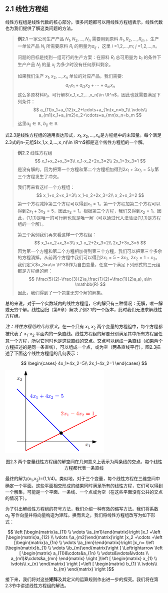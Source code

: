 
## 2.1 线性方程组
线性方程组是线性代数的核心部分。很多问题都可以用线性方程组表示，线性代数也为我们提供了解这类问题的方法。
> **例2.1**
> 一家公司生产产品 $N_1,N_2,...,N_n$ 需要用到原料 $R_1,R_2,...,R_m$ 。生产一单位产品 $N_j$ 所需要原料 $R_i$ 的用量为$a_{ij}$ ，这里 $i$ =1,2,...,m; $j$ =1,2,...,n。
>
> 问题的目标是找到一组可行的生产方案：在原料 $R_i$ 总可用量为 $b_i$ 的条件下生产产品 $N_j$ 的量 $x_j$ 为多少时没有任何原料剩余。
>
> 如果我们生产 $x_1,x_2,...,x_n$ 单位的对应产品，我们需要:
> $$
> a_{i1}x_1+a_{i2}x_2+\cdots+a_{in}x_n
> $$
> 这么多原材料$R_i$。可行解$(x_1,x_2,...,x_n)\in \R^n$，因此也就需要满足下列条件：
> $$
> a_{11}x_1+a_{12}x_2+\cdots+a_{1n}x_n=b_1\\
> \vdots\\
> a_{m1}x_1+a_{m2}x_2+\cdots+a_{mn}x_n=b_m
> $$
> 这里$a_{ij}\in \mathbb{R}$, $b_{ij}\in \mathbb{R}$

式2.3是线性方程组的通用表达形式，$x_1,x_2,...,x_n$是方程组中的未知量。每个满足2.3式的n-元组$(x_1,x_2,...,x_n)\in \R^n$都是这个线性方程组的一个解。

> **例2.2**
> 线性方程组
> $$
> x_1+x_2+x_3=3\\
> x_1-x_2+2x_3=2\\
> 2x_1+3x_3=1
> $$
> 是没有解的。因为把第一个方程和第二个方程相加得到$2x_1+3x_3=5$与第三个方程发生了冲突。
>
> 我们再来看这样一个方程组：
> $$
> x_1+x_2+x_3=3\\
> x_1-x_2+2x_3=2\\
> x_2+x_3=2
> $$
> 第一个方程减掉第三个方程可以得到$x_1=1$。第一个方程加第二个方程可以得到$2x_1+3x_3=5$，因此$x_3=1$。根据第三个方程，我们又得到$x_2=1$。因此，(1,1,1)是唯一的可行解也就是唯一解（可以通过代入法验证(1,1,1)是方程组的一个解）。
> 
> 第三个案例我们再来看这样一个方程组：
> $$
> x_1+x_2+x_3=3\\
> x_1-x_2+2x_3=2\\
> 2x_1+3x_3=5
> $$
> 因为第一个方程和第二个方程相加得到第三个方程，我们可以把第三个多余的方程消掉。从前两个方程中我们可以得到$2x_1=5-3x_3$, $2x_2=1+x_3$。我们定义$x_3=a\in \R^3$作为自由变量，任意一个满足下列形式的三元组都是方程组的解：
> $$
> (\frac{5}{2}-\frac{3}{2}a,\frac{1}{2}+\frac{1}{2}a,a), a\in \mathbb{R}
> $$
> 因此，我们得到了一个包含无穷个解的解集。

总的来说，对于一个实数域内的线性方程组，它的解只有三种情况：无解，唯一解或无穷个解。线性回归（第9章）解决了例2.1的一个版本，此时我们无法求解线性方程组。

*注：线性方程组的几何意义*。在一个只有 $x_1,x_2$ 两个变量的方程组中，每个方程都被代表了 $x_1$-$x_2$ 平面内的一条直线。线性方程组的解要分别满足其中所有方程里任意一个方程，所以它同时也是这些直线的交点。交点可以组成一条直线（如果两个方程描述的是同一条直线），可以组成一个点，或为空（两条直线平行）。图2.3描述了下面这个线性方程组的几何表示：

$$
\begin{cases}
4x_1+4x_2=5\\
2x_1-4x_2=1
\end{cases}
$$

![图2.3](./attachments/2-3.png)
<center>图2.3 两个变量线性方程组的解空间在几何意义上表示为两条线的交点。每个线性方程都代表一条直线</center>

最终的解为($x_1$,$x_2$)=(1,1/4)。类似地，对于三个变量，每个线性方程在三维空间中确定一个平面。这些平面相交形成的结果同时满足所有的线性方程，它们可以得到一个解集，可能是一个平面、一条线、一个点或为空（在这些平面没有公共的交点的情况下）。
 


为了引出解线性方程组的符号方法，我们介绍一种有效的缩写方法。我们将系数 $a_{ij}$ 写作向量并将向量构造为矩阵。换而言之，我们将线性方程组改写为如下形式：

$$
\left [\begin{matrix}a_{11} \\ \vdots \\a_{m1}\end{matrix}\right ]x_1
+\left [\begin{matrix}a_{12} \\ \vdots \\a_{m2}\end{matrix}\right ]x_2
+\cdots
+\left [\begin{matrix}a_{1n} \\ \vdots \\a_{mn}\end{matrix}\right ]x_n=
\left [\begin{matrix}b_{1} \\ \vdots \\b_{m}\end{matrix}\right ]
\Leftrightarrow
\left [
    \begin{matrix}
    a_{11}&\cdots&a_{1n} \\ 
    \vdots&\vdots&\vdots \\
    a_{m1}&\cdots&a_{mn}
    \end{matrix}
\right ]\left [
    \begin{matrix}
    x_{1} \\ 
    \vdots\\
    x_{n}
    \end{matrix}
\right ]=\left [
    \begin{matrix}
    b_{1} \\ 
    \vdots\\
    b_{m}
    \end{matrix}
\right ]$$

接下来，我们将对这些**矩阵**及其定义的运算规则作出进一步的探究。我们将在第2.3节中讲述线性方程组的解法。
